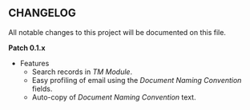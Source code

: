 CHANGELOG
---------
All notable changes to this project will be documented on this file.

**Patch 0.1.x**

* Features
    * Search records in _TM Module_.
    * Easy profiling of email using the _Document Naming Convention_ fields.
    * Auto-copy of _Document Naming Convention_ text.
